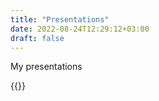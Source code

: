 ```yaml
---
title: "Presentations"
date: 2022-08-24T12:29:12+03:00
draft: false
---
```

My presentations

{{<youtube title="IEEE CompAuto 2022: &quot;A Comparison of Container Systems for Machine Learning Scenarios: Docker and Podman&quot;" description="&quot;A Comparison of Container Systems for Machine Learning Scenarios: Docker and Podman&quot; paper online presentation at the 2022 2nd IEEE International Conference on Computer and Automation on August 20th, 2022." yid="q3m7O5sRkwM" date="2022/08/22">}}
